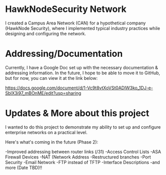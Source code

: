 # HawkNodeSecurity Network
I created a Campus Area Network (CAN) for a hypothetical company (HawkNode Security), where I implemented typical industry practices while designing and configuring the network.


# Addressing/Documentation

Currently, I have a Google Doc set up with the necessary documentation & addressing information. In the future, I hope to be able to move it to GitHub, but for now, you can view it at the link below:

https://docs.google.com/document/d/1-Vc9t8vtXoVSt0ADlW3ko_1DJ-e-SblX3i97_mBOnME/edit?usp=sharing 



# Updates & More about this project

I wanted to do this project to demonstrate my ability to set up and configure enterprise networks on a practical level.

Here's what's coming in the future (Phase 2):

-Improved addressing between router links (/31)
-Access Control Lists
-ASA Firewall Devices
-NAT (Network Address
-Restructured branches
-Port Security
-Email Network
-FTP instead of TFTP
-Interface Descriptions
-and more (Date TBD)!!

